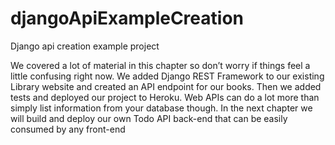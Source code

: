 # djangoApiExampleCreation
Django api creation example project

We covered a lot of material in this chapter so don’t worry if things feel a little confusing right now.
We added Django REST Framework to our existing Library website and created an API endpoint
for our books. Then we added tests and deployed our project to Heroku.
Web APIs can do a lot more than simply list information from your database though. In the next
chapter we will build and deploy our own Todo API back-end that can be easily consumed by any front-end
